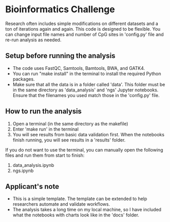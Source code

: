 # Bioinformatics Challenge

Research often includes simple modifications on different datasets and a ton of iterations again and again. This code is designed to be flexible. You can change input file names and number of CpG sites in 'config.py' file and re-run analysis as needed.

## Setup before running the analysis
- The code uses FastQC, Samtools, Bamtools, BWA, and GATK4.
- You can run "make install" in the terminal to install the required Python packages.
- Make sure that all the data is in a folder called 'data'. This folder must be in the same directory as 'data_analysis' and 'ngs' Jupyter notebooks. Ensure that the filenames you used match those in the 'config.py' file.

## How to run the analysis
 
1. Open a terminal (in the same directory as the makefile)
2. Enter 'make run' in the terminal
3. You will see results from basic data validation first. When the notebooks finish running, you will see results in a 'results' folder.

If you do not want to use the terminal, you can manually open the following files and run them from start to finish:
1. data_analysis.ipynb
2. ngs.ipynb

## Applicant's note
- This is a simple template. The template can be extended to help researchers automate and validate workflows. 
- The analysis takes a long time on my local machine, so I have included what the notebooks with charts look like in the 'docs' folder.
